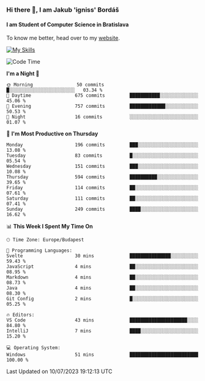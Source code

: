 ### Hi there 👋, I am Jakub 'igniss' Bordáš

#### I am Student of Computer Science in Bratislava
To know me better, head over to my [website](https://bordas.sk).

[![My Skills](https://skillicons.dev/icons?i=js,html,css,figma,svelte,java,kotlin,python,postgresql,typescript,nest,nodejs)](https://bordas.sk)


<!--START_SECTION:waka-->
![Code Time](http://img.shields.io/badge/Code%20Time-1%2C190%20hrs%2053%20mins-blue)

**I'm a Night 🦉** 

```text
🌞 Morning                50 commits          █░░░░░░░░░░░░░░░░░░░░░░░░   03.34 % 
🌆 Daytime                675 commits         ███████████░░░░░░░░░░░░░░   45.06 % 
🌃 Evening                757 commits         █████████████░░░░░░░░░░░░   50.53 % 
🌙 Night                  16 commits          ░░░░░░░░░░░░░░░░░░░░░░░░░   01.07 % 
```
📅 **I'm Most Productive on Thursday** 

```text
Monday                   196 commits         ███░░░░░░░░░░░░░░░░░░░░░░   13.08 % 
Tuesday                  83 commits          █░░░░░░░░░░░░░░░░░░░░░░░░   05.54 % 
Wednesday                151 commits         ███░░░░░░░░░░░░░░░░░░░░░░   10.08 % 
Thursday                 594 commits         ██████████░░░░░░░░░░░░░░░   39.65 % 
Friday                   114 commits         ██░░░░░░░░░░░░░░░░░░░░░░░   07.61 % 
Saturday                 111 commits         ██░░░░░░░░░░░░░░░░░░░░░░░   07.41 % 
Sunday                   249 commits         ████░░░░░░░░░░░░░░░░░░░░░   16.62 % 
```


📊 **This Week I Spent My Time On** 

```text
🕑︎ Time Zone: Europe/Budapest

💬 Programming Languages: 
Svelte                   30 mins             ███████████████░░░░░░░░░░   59.43 % 
JavaScript               4 mins              ██░░░░░░░░░░░░░░░░░░░░░░░   08.95 % 
Markdown                 4 mins              ██░░░░░░░░░░░░░░░░░░░░░░░   08.73 % 
Java                     4 mins              ██░░░░░░░░░░░░░░░░░░░░░░░   08.30 % 
Git Config               2 mins              █░░░░░░░░░░░░░░░░░░░░░░░░   05.25 % 

🔥 Editors: 
VS Code                  43 mins             █████████████████████░░░░   84.80 % 
IntelliJ                 7 mins              ████░░░░░░░░░░░░░░░░░░░░░   15.20 % 

💻 Operating System: 
Windows                  51 mins             █████████████████████████   100.00 % 
```


 Last Updated on 10/07/2023 19:12:13 UTC
<!--END_SECTION:waka-->
